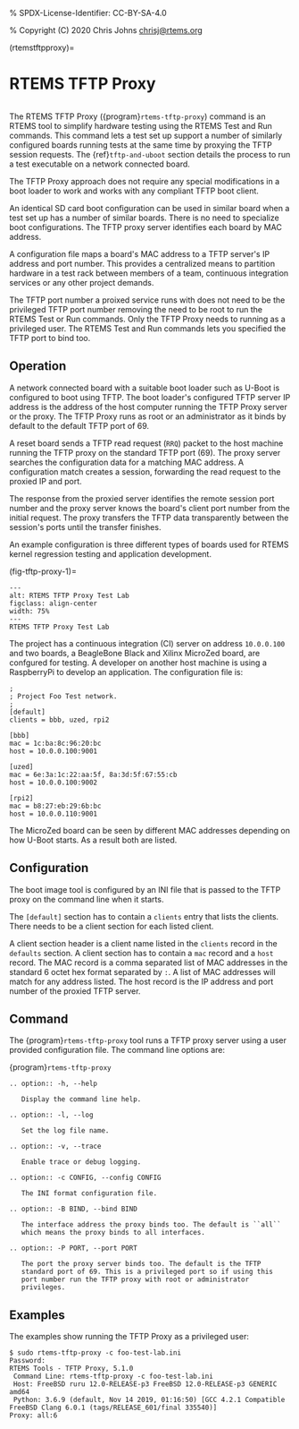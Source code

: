 % SPDX-License-Identifier: CC-BY-SA-4.0

% Copyright (C) 2020 Chris Johns <chrisj@rtems.org>

(rtemstftpproxy)=

# RTEMS TFTP Proxy

```{index} Tools, rtems-tftp-proxy
```

The RTEMS TFTP Proxy ({program}`rtems-tftp-proxy`) command is an RTEMS
tool to simplify hardware testing using the RTEMS Test and Run
commands. This command lets a test set up support a number of
similarly configured boards running tests at the same time by proxying
the TFTP session requests. The {ref}`tftp-and-uboot` section details
the process to run a test executable on a network connected board.

The TFTP Proxy approach does not require any special modifications in
a boot loader to work and works with any compliant TFTP boot client.

An identical SD card boot configuration can be used in similar board
when a test set up has a number of similar boards. There is no need to
specialize boot configurations. The TFTP proxy server identifies each
board by MAC address.

A configuration file maps a board's MAC address to a TFTP server's IP
address and port number. This provides a centralized means to
partition hardware in a test rack between members of a team, continuous
integration services or any other project demands.

The TFTP port number a proixed service runs with does not need to be
the privileged TFTP port number removing the need to be root to run
the RTEMS Test or Run commands. Only the TFTP Proxy needs to running
as a privileged user. The RTEMS Test and Run commands lets you
specified the TFTP port to bind too.

## Operation

A network connected board with a suitable boot loader such as U-Boot
is configured to boot using TFTP. The boot loader's configured TFTP
server IP address is the address of the host computer running the TFTP
Proxy server or the proxy. The TFTP Proxy runs as root or an
administrator as it binds by default to the default TFTP port of 69.

A reset board sends a TFTP read request (`RRQ`) packet to the host
machine running the TFTP proxy on the standard TFTP port (69). The
proxy server searches the configuration data for a matching MAC
address. A configuration match creates a session, forwarding the
read request to the proxied IP and port.

The response from the proxied server identifies the remote session
port number and the proxy server knows the board's client port number
from the initial request. The proxy transfers the TFTP data
transparently between the session's ports until the transfer finishes.

An example configuration is three different types of boards used for
RTEMS kernel regression testing and application development.

(fig-tftp-proxy-1)=

```{figure} ../../images/user/tftp-proxy-1.png
---
alt: RTEMS TFTP Proxy Test Lab
figclass: align-center
width: 75%
---
RTEMS TFTP Proxy Test Lab
```

The project has a continuous integration (CI) server on address
`10.0.0.100` and two boards, a BeagleBone Black and Xilinx MicroZed
board, are confgured for testing. A developer on another host machine
is using a RaspberryPi to develop an application. The configuration
file is:

```none
;
; Project Foo Test network.
;
[default]
clients = bbb, uzed, rpi2

[bbb]
mac = 1c:ba:8c:96:20:bc
host = 10.0.0.100:9001

[uzed]
mac = 6e:3a:1c:22:aa:5f, 8a:3d:5f:67:55:cb
host = 10.0.0.100:9002

[rpi2]
mac = b8:27:eb:29:6b:bc
host = 10.0.0.110:9001
```

The MicroZed board can be seen by different MAC addresses depending on
how U-Boot starts. As a result both are listed.

## Configuration

The boot image tool is configured by an INI file that is passed to the
TFTP proxy on the command line when it starts.

The `[default]` section has to contain a `clients` entry that
lists the clients. There needs to be a client section for each listed
client.

A client section header is a client name listed in the `clients`
record in the `defaults` section. A client section has to contain a
`mac` record and a `host` record. The MAC record is a comma
separated list of MAC addresses in the standard 6 octet hex format
separated by `:`. A list of MAC addresses will match for any address
listed. The host record is the IP address and port number of the
proxied TFTP server.

## Command

The {program}`rtems-tftp-proxy` tool runs a TFTP proxy server using a
user provided configuration file. The command line options are:

{program}`rtems-tftp-proxy`

```{eval-rst}
.. option:: -h, --help

   Display the command line help.
```

```{eval-rst}
.. option:: -l, --log

   Set the log file name.
```

```{eval-rst}
.. option:: -v, --trace

   Enable trace or debug logging.
```

```{eval-rst}
.. option:: -c CONFIG, --config CONFIG

   The INI format configuration file.
```

```{eval-rst}
.. option:: -B BIND, --bind BIND

   The interface address the proxy binds too. The default is ``all``
   which means the proxy binds to all interfaces.
```

```{eval-rst}
.. option:: -P PORT, --port PORT

   The port the proxy server binds too. The default is the TFTP
   standard port of 69. This is a privileged port so if using this
   port number run the TFTP proxy with root or administrator
   privileges.
```

## Examples

The examples show running the TFTP Proxy as a privileged user:

```none
$ sudo rtems-tftp-proxy -c foo-test-lab.ini
Password:
RTEMS Tools - TFTP Proxy, 5.1.0
 Command Line: rtems-tftp-proxy -c foo-test-lab.ini
 Host: FreeBSD ruru 12.0-RELEASE-p3 FreeBSD 12.0-RELEASE-p3 GENERIC amd64
 Python: 3.6.9 (default, Nov 14 2019, 01:16:50) [GCC 4.2.1 Compatible FreeBSD Clang 6.0.1 (tags/RELEASE_601/final 335540)]
Proxy: all:6
```

